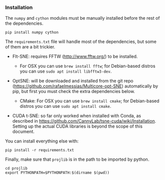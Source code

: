 ### Installation

The `numpy` and `cython` modules must be manually installed before the rest of the dependencies.

```
pip install numpy cython
```

The `requirements.txt` file will handle most of the dependencies, but some of them are a bit trickier.

* FIt-SNE: requires FFTW (http://www.fftw.org/) to be installed. 
    * For OSX you can use `brew install fftw`; for Debian-based distros you can use `sudo apt install libfftw3-dev`.

* OptSNE: will be downloaded and installed from the git repo (https://github.com/rafaelmessias/Multicore-opt-SNE) automatically by pip, but first you must check the extra dependencies below.
    * CMake: For OSX you can use `brew install cmake`; for Debian-based distros you can use `sudo apt install cmake`.

* CUDA t-SNE: so far only worked when installed with Conda, as described in https://github.com/CannyLab/tsne-cuda/wiki/Installation. Setting up the actual CUDA libraries is beyond the scope of this document.

You can install everything else with:

```
pip install -r requirements.txt
```

Finally, make sure that `projlib` is in the path to be imported by python.

```
cd projlib
export PYTHONPATH=$PYTHONPATH:$(dirname $(pwd))
```
